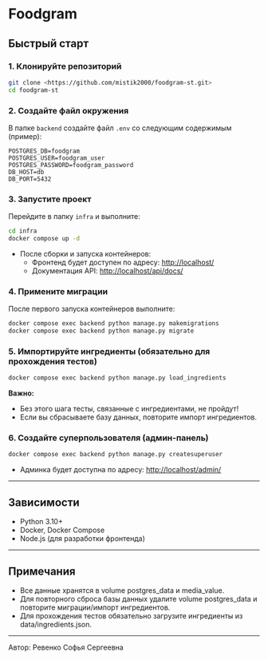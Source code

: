 # Foodgram

## Быстрый старт

### 1. Клонируйте репозиторий

```bash
git clone <https://github.com/mistik2000/foodgram-st.git>
cd foodgram-st
```

### 2. Создайте файл окружения

В папке `backend` создайте файл `.env` со следующим содержимым (пример):

```
POSTGRES_DB=foodgram
POSTGRES_USER=foodgram_user
POSTGRES_PASSWORD=foodgram_password
DB_HOST=db
DB_PORT=5432
```

### 3. Запустите проект

Перейдите в папку `infra` и выполните:

```bash
cd infra
docker compose up -d
```

- После сборки и запуска контейнеров:
  - Фронтенд будет доступен по адресу: [http://localhost/](http://localhost/)
  - Документация API: [http://localhost/api/docs/](http://localhost/api/docs/)

### 4. Примените миграции

После первого запуска контейнеров выполните:

```bash
docker compose exec backend python manage.py makemigrations
docker compose exec backend python manage.py migrate

```

### 5. Импортируйте ингредиенты (обязательно для прохождения тестов)

```bash
docker compose exec backend python manage.py load_ingredients
```

**Важно:**
- Без этого шага тесты, связанные с ингредиентами, не пройдут!
- Если вы сбрасываете базу данных, повторите импорт ингредиентов.

### 6. Создайте суперпользователя (админ-панель)

```bash
docker compose exec backend python manage.py createsuperuser
```
- Админка будет доступна по адресу: [http://localhost/admin/](http://localhost/admin/)

---

## Зависимости

- Python 3.10+
- Docker, Docker Compose
- Node.js (для разработки фронтенда)

---

## Примечания

- Все данные хранятся в volume postgres_data и media_value.
- Для повторного сброса базы данных удалите volume postgres_data и повторите миграции/импорт ингредиентов.
- Для прохождения тестов обязательно загрузите ингредиенты из data/ingredients.json.

---

Автор: Ревенко Софья Сергеевна 

